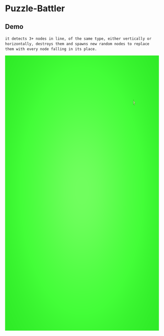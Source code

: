 # Puzzle-Battler
 
## Demo
`it detects 3+ nodes in line, of the same type, either vertically or horizontally, destroys them and spawns new random nodes to replace them with every node falling in its place.`
<p align="center">
  <img src="DemoFootage/Gifs/threeInLine.gif" span title="three in line demo" width="1010" height="900"/>
</p>
